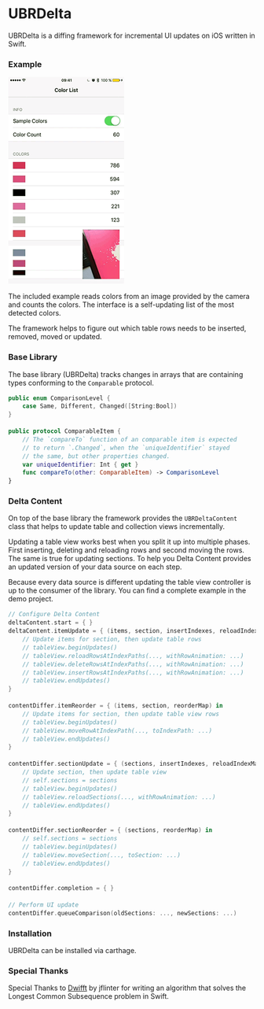 # UBRDelta

UBRDelta is a diffing framework for incremental UI updates on iOS written in Swift.

### Example

![Sample](Sample.gif)

The included example reads colors from an image provided by the camera and counts the colors. The interface is a self-updating list of the most detected colors.

The framework helps to figure out which table rows needs to be inserted, removed, moved or updated.


### Base Library

The base library (UBRDelta) tracks changes in arrays that are containing types conforming to the `Comparable` protocol.

```swift
public enum ComparisonLevel {
    case Same, Different, Changed([String:Bool])
}

public protocol ComparableItem {
    // The `compareTo` function of an comparable item is expected
    // to return `.Changed`, when the `uniqueIdentifier` stayed
    // the same, but other properties changed.
    var uniqueIdentifier: Int { get }
    func compareTo(other: ComparableItem) -> ComparisonLevel
}
```

### Delta Content

On top of the base library the framework provides the `UBRDeltaContent` class that helps to update table and collection views incrementally.

Updating a table view works best when you split it up into multiple phases. First inserting, deleting and reloading rows and second moving the rows. The same is true for updating sections. To help you Delta Content provides an updated version of your data source on each step.

Because every data source is different updating the table view controller is up to the consumer of the library. You can find a complete example in the demo project.

```swift
// Configure Delta Content
deltaContent.start = { }
deltaContent.itemUpdate = { (items, section, insertIndexes, reloadIndexMap, deleteIndexes) in
    // Update items for section, then update table rows
    // tableView.beginUpdates()
    // tableView.reloadRowsAtIndexPaths(..., withRowAnimation: ...)
    // tableView.deleteRowsAtIndexPaths(..., withRowAnimation: ...)
    // tableView.insertRowsAtIndexPaths(..., withRowAnimation: ...)
    // tableView.endUpdates()
}

contentDiffer.itemReorder = { (items, section, reorderMap) in
    // Update items for section, then update table view rows
    // tableView.beginUpdates()
    // tableView.moveRowAtIndexPath(..., toIndexPath: ...)
    // tableView.endUpdates()
}

contentDiffer.sectionUpdate = { (sections, insertIndexes, reloadIndexMap, deleteIndexes) in
    // Update section, then update table view
    // self.sections = sections
    // tableView.beginUpdates()
    // tableView.reloadSections(..., withRowAnimation: ...)
    // tableView.endUpdates()
}

contentDiffer.sectionReorder = { (sections, reorderMap) in
    // self.sections = sections
    // tableView.beginUpdates()
    // tableView.moveSection(..., toSection: ...)
    // tableView.endUpdates()
}

contentDiffer.completion = { }

// Perform UI update
contentDiffer.queueComparison(oldSections: ..., newSections: ...)

```

### Installation

UBRDelta can be installed via carthage.


### Special Thanks

Special Thanks to [Dwifft](https://github.com/jflinter/Dwifft) by jflinter for writing an algorithm that solves the Longest Common Subsequence problem in Swift.
